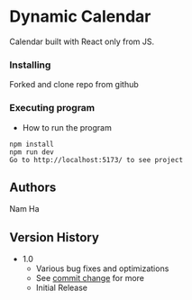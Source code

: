 # Dynamic Calendar

Calendar built with React only from JS.

### Installing

Forked and clone repo from github

### Executing program

- How to run the program

```
npm install
npm run dev
Go to http://localhost:5173/ to see project
```

## Authors

Nam Ha

## Version History

- 1.0
  - Various bug fixes and optimizations
  - See [commit change]() for more
  - Initial Release
